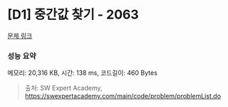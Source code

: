 # [D1] 중간값 찾기 - 2063 

[문제 링크](https://swexpertacademy.com/main/code/problem/problemDetail.do?contestProbId=AV5QPsXKA2UDFAUq) 

### 성능 요약

메모리: 20,316 KB, 시간: 138 ms, 코드길이: 460 Bytes



> 출처: SW Expert Academy, https://swexpertacademy.com/main/code/problem/problemList.do